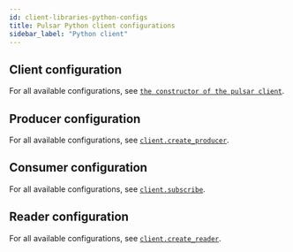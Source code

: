 ```yaml
---
id: client-libraries-python-configs
title: Pulsar Python client configurations
sidebar_label: "Python client"
---
```


## Client configuration

For all available configurations, see [`the constructor of the pulsar client`](@pulsar:apidoc:python@/pulsar.Client.html#__init__).

## Producer configuration

For all available configurations, see [`client.create_producer`](@pulsar:apidoc:cpp@/pulsar.Client.html#create_producer).

## Consumer configuration

For all available configurations, see [`client.subscribe`](@pulsar:apidoc:cpp@/pulsar.Client.html#create_producerl).

## Reader configuration

For all available configurations, see [`client.create_reader`](@pulsar:apidoc:cpp@/pulsar.Client.html#create_producer).
